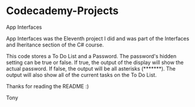 # Codecademy-Projects
 App Interfaces

App Interfaces was the Eleventh project I did and was part of the Interfaces and Iheritance section of the C# course. 

This code stores a To Do List and a Password. The password's hidden setting can be true or false. If true, the output of the display will show the actual password. If false, the output will be all asterisks (*******). The output will also show all of the current tasks on the To Do List. 

Thanks for reading the README :)

Tony
